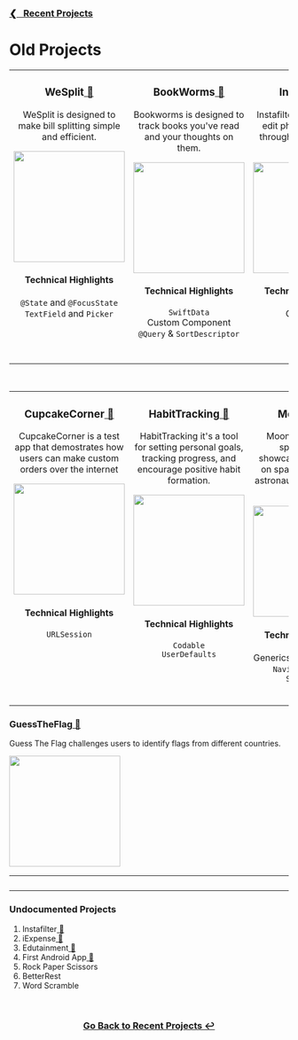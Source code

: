 <h3><a href="https://github.com/ricardonovelot#-recent-projects">❮‎‎‎ &nbsp; Recent Projects</a></h3>

<h1>Old Projects</h1>

<table>
<tr>

<!-- PROJECT 1 -->
  
<td valign="top" align="center" width="380">
<h3>WeSplit<a href="https://github.com/ricardonovelot/WeSplit"> 🔗</a></h3>

<p>WeSplit is designed to make bill splitting simple and efficient.</p>

<img src="https://github.com/ricardonovelot/WeSplit/assets/84286086/3af0962b-8838-441b-8f25-139231efb13a" width="200">
<h4>Technical Highlights</h4>

<p>
  <code>@State</code> and <code>@FocusState</code><br>
  <code>TextField</code> and <code>Picker</code>
</p>
<br>
</td>

<!-- PROJECT 2 -->
  
<td valign="top" align="center" width="380">
<h3>BookWorms<a href="https://github.com/ricardonovelot/BookWorms"> 🔗</a></h3>

<p>Bookworms is designed to track books you've read and your thoughts on them.</p>

<img src="https://github.com/ricardonovelot/BookWorms/assets/84286086/b792b98e-516b-4435-b305-e1f33ece8049" width="200">
<h4>Technical Highlights</h4>

<p>
  <code>SwiftData</code><br>
  Custom Component<br>
  <code>@Query</code> & <code>SortDescriptor</code>
</p>
</td>

<!-- PROJECT 3 -->

<td valign="top" align="center" width="380">

<h3>Instafilter<a href="https://github.com/ricardonovelot/Instafilter"> 🔗</a></h3>
<p>Instafilter allows users to edit photos with filters through a user-friendly interface.</p>
<img src="https://github.com/ricardonovelot/Instafilter/assets/84286086/36fc8c38-7cf3-4747-9e7e-82b239fae6ec" width="200">
<h4>Technical Highlights</h4>
<p>
  CoreImage<br>
  StoreKit<br>
  PhotosUI
</p>
<br>
</td>  
</tr>
</table>
<br>

<!-- TABLE 2 -->

<table>
<tr>

<!-- PROJECT 4 -->
  
<td valign="top" align="center" width="380">
  
<h3>CupcakeCorner<a href="https://github.com/ricardonovelot/CupcakeCorner"> 🔗</a></h3>
<p>CupcakeCorner is a test app that demostrates how users can make custom orders over the internet</p>
<img src="https://github.com/ricardonovelot/CupcakeCorner/assets/84286086/bb06f24a-c1c0-4747-9a6e-aab632c614ba" width="200">
<h4>Technical Highlights</h4>
<p>
  <code>URLSession</code><br>
</p>

<br>
</td>

<!-- PROJECT 5 -->
  
<td valign="top" align="center" width="380">

<h3>HabitTracking<a href="https://github.com/ricardonovelot/HabitTracking"> 🔗</a></h3>
<p>HabitTracking it's a tool for setting personal goals, tracking progress, and encourage positive habit formation.</p>
<img src="https://github.com/ricardonovelot/HabitTracking/assets/84286086/f017d372-8d37-4ad2-8480-7f9600f79d8d" width="200">
<h4>Technical Highlights</h4>
<p>
  <code>Codable</code><br>
  <code>UserDefaults</code>
</p>

<br>
</td>

<!-- PROJECT 6 -->

<td valign="top" align="center" width="380">

<h3>MoonShot<a href="https://github.com/ricardonovelot/Moonshot"> 🔗</a></h3>
<p>Moonshot dives into space history, showcasing information on space missions and astronauts in an engaging way.</p>
<img src="https://github.com/ricardonovelot/Moonshot/assets/84286086/63e9c612-1b0e-4d8c-b00b-a08ad800ab13" width="200">
<h4>Technical Highlights</h4>
<p>
  Generics for Codable Data<br>
  <code>NavigationLink</code> & <code>ScrollView</code>
</p>

<br>
</td>
</tr>
</table>

<!-- TABLE 3 -->

<table>
<tr>

<!-- PROJECT 7 -->
  
<h3>GuessTheFlag<a href="https://github.com/ricardonovelot/GuessTheFlag"> 🔗</a></h3>
<p>Guess The Flag challenges users to identify flags from different countries.</p>
<img src="https://github.com/ricardonovelot/GuessTheFlag/assets/84286086/d12abbd2-581b-403f-b7cb-b6e6e3f5e833" width="200">

<br>
</td>

<!-- PROJECT 8 -->
  
<td valign="top" align="center" width="380">



<br>
</td>

<!-- PROJECT 9 -->

<td valign="top" align="center" width="380">



<br>
</td>
</tr>
</table>

<h3>Undocumented Projects</h3>
<ol>
<li>Instafilter<a href="https://github.com/ricardonovelot/Instafilter"> 🔗</a></li>
<li>iExpense<a href="https://github.com/ricardonovelot/iExpense"> 🔗</a></li>
<li>Edutainment<a href="https://github.com/ricardonovelot/Edutainment"> 🔗</a></li>
<li>First Android App<a href="https://github.com/ricardonovelot/FirstAndroidApp"> 🔗</a></li>
<li>Rock Paper Scissors</li>
<li>BetterRest</li>
<li>Word Scramble</li>
  
</ol>

<br>
<h3 align="center"><a href="https://github.com/ricardonovelot">Go Back to Recent Projects ↩</a></h3>
<br>
